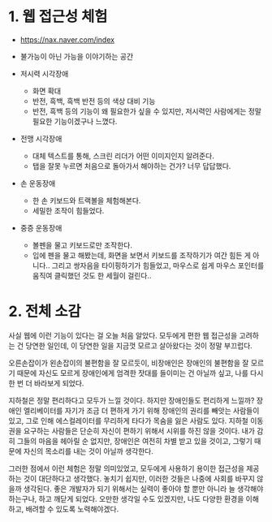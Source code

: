 # 1. 웹 접근성 체험

- https://nax.naver.com/index

- 불가능이 아닌 가능을 이야기하는 공간
- 저시력 시각장애
  - 화면 확대
  - 반전, 흑백, 흑백 반전 등의 색상 대비 기능
  - 반전, 흑백 등의 기능이 왜 필요한가 싶을 수 있지만, 저시력인 사람에게는 정말 필요한 기능이겠구나 느꼈다.
- 전맹 시각장애
  - 대체 텍스트를 통해, 스크린 리더가 어떤 이미지인지 알려준다.
  - 탭을 잘못 누르면 처음으로 돌아가서 해야하는 건가? 너무 답답했다.
- 손 운동장애
  - 한 손 키보드와 트랙볼을 체험해본다.
  - 세밀한 조작이 힘들었다.
- 중증 운동장애
  - 볼펜을 물고 키보드로만 조작한다.
  - 입에 펜을 물고 해봤는데, 화면을 보면서 키보드를 조작하기가 여간 힘든 게 아니다.. 그리고 쌍자음을 타이핑하기가 힘들었고, 마우스로 쉽게 마우스 포인터를 움직여 클릭했던 것도 한 세월이 걸린다..



# 2. 전체 소감

 사실 웹에 이런 기능이 있다는 걸 오늘 처음 알았다. 모두에게 편한 웹 접근성을 고려하는 건 당연한 일인데, 이 당연한 일을 지금껏 모르고 살아왔다는 것이 정말 부끄럽다.

 오른손잡이가 왼손잡이의 불편함을 잘 모르듯이, 비장애인은 장애인의 불편함을 잘 모르기 때문에 자신도 모르게 장애인에게 엄격한 잣대를 들이미는 건 아닐까 싶고, 나를 다시 한 번 더 바라보게 되었다.

 지하철은 정말 편리하다고 모두가 느낄 것이다. 하지만 장애인들도 편리하게 느낄까? 장애인 엘리베이터를 자기가 조금 더 편하게 가기 위해 장애인의 권리를 빼앗는 사람들이 있고, 그로 인해 에스컬레이터를 무리하게 타다가 목숨을 잃은 사람도 있다. 지하철 이동권을 요구하는 사람들은 단순히 자신이 편하기 위해서 시위를 하진 않을 것이다. 내가 감히 그들의 마음을 헤아릴 순 없지만, 장애인은 여전히 차별 받고 있을 것이고, 그렇기 때문에 자신의 목소리를 내는 것이 아닐까 생각한다.

  그러한 점에서 이런 체험은 정말 의미있었고, 모두에게 사용하기 용이한 접근성을 제공하는 것이 대단하다고 생각했다. 놓치기 쉽지만, 이러한 것들은 나중에 사회를 바꾸지 않을까 생각된다. 좋은 개발자가 되기 위해서는 실력이 좋아야 할 뿐만 아니라 늘 생각해야 하는구나, 하고 깨닫게 되었다. 오만한 생각일 수도 있겠지만, 나도 다양한 환경을 이해하고, 배려할 수 있도록 노력해야겠다.
